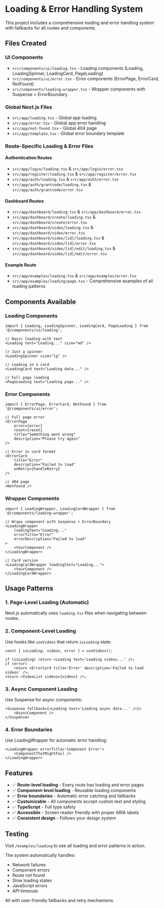 # Loading & Error Handling System

This project includes a comprehensive loading and error handling system with fallbacks for all routes and components.

## Files Created

### UI Components

- `src/components/ui/loading.tsx` - Loading components (Loading, LoadingSpinner, LoadingCard, PageLoading)
- `src/components/ui/error.tsx` - Error components (ErrorPage, ErrorCard, NotFound)
- `src/components/loading-wrapper.tsx` - Wrapper components with Suspense + ErrorBoundary

### Global Next.js Files

- `src/app/loading.tsx` - Global app loading
- `src/app/error.tsx` - Global app error handling
- `src/app/not-found.tsx` - Global 404 page
- `src/app/template.tsx` - Global error boundary template

### Route-Specific Loading & Error Files

#### Authentication Routes

- `src/app/login/loading.tsx` & `src/app/login/error.tsx`
- `src/app/register/loading.tsx` & `src/app/register/error.tsx`
- `src/app/auth/loading.tsx` & `src/app/auth/error.tsx`
- `src/app/auth/grantcode/loading.tsx` & `src/app/auth/grantcode/error.tsx`

#### Dashboard Routes

- `src/app/dashboard/loading.tsx` & `src/app/dashboard/error.tsx`
- `src/app/dashboard/create/loading.tsx` & `src/app/dashboard/create/error.tsx`
- `src/app/dashboard/video/loading.tsx` & `src/app/dashboard/video/error.tsx`
- `src/app/dashboard/video/[id]/loading.tsx` & `src/app/dashboard/video/[id]/error.tsx`
- `src/app/dashboard/video/[id]/edit/loading.tsx` & `src/app/dashboard/video/[id]/edit/error.tsx`

#### Example Route

- `src/app/examples/loading.tsx` & `src/app/examples/error.tsx`
- `src/app/examples/loading/page.tsx` - Comprehensive examples of all loading patterns

## Components Available

### Loading Components

```tsx
import { Loading, LoadingSpinner, LoadingCard, PageLoading } from '@/components/ui/loading';

// Basic loading with text
<Loading text="Loading..." size="md" />

// Just a spinner
<LoadingSpinner size="lg" />

// Loading in a card
<LoadingCard text="Loading data..." />

// Full page loading
<PageLoading text="Loading page..." />
```

### Error Components

```tsx
import { ErrorPage, ErrorCard, NotFound } from '@/components/ui/error';

// Full page error
<ErrorPage
    error={error}
    reset={reset}
    title="Something went wrong"
    description="Please try again"
/>

// Error in card format
<ErrorCard
    title="Error"
    description="Failed to load"
    onRetry={handleRetry}
/>

// 404 page
<NotFound />
```

### Wrapper Components

```tsx
import { LoadingWrapper, LoadingCardWrapper } from '@/components/loading-wrapper';

// Wraps component with Suspense + ErrorBoundary
<LoadingWrapper
    loadingText="Loading..."
    errorTitle="Error"
    errorDescription="Failed to load"
>
    <YourComponent />
</LoadingWrapper>

// Card version
<LoadingCardWrapper loadingText="Loading...">
    <YourComponent />
</LoadingCardWrapper>
```

## Usage Patterns

### 1. Page-Level Loading (Automatic)

Next.js automatically uses `loading.tsx` files when navigating between routes.

### 2. Component-Level Loading

Use hooks like `useVideos` that return `isLoading` state:

```tsx
const { isLoading, videos, error } = useVideos();

if (isLoading) return <Loading text='Loading videos...' />;
if (error)
    return <ErrorCard title='Error' description='Failed to load videos' />;
return <VideoList videos={videos} />;
```

### 3. Async Component Loading

Use Suspense for async components:

```tsx
<Suspense fallback={<Loading text='Loading async data...' />}>
    <AsyncComponent />
</Suspense>
```

### 4. Error Boundaries

Use LoadingWrapper for automatic error handling:

```tsx
<LoadingWrapper errorTitle='Component Error'>
    <ComponentThatMightFail />
</LoadingWrapper>
```

## Features

- ✅ **Route-level loading** - Every route has loading and error pages
- ✅ **Component-level loading** - Reusable loading components
- ✅ **Error boundaries** - Automatic error catching and fallbacks
- ✅ **Customizable** - All components accept custom text and styling
- ✅ **TypeScript** - Full type safety
- ✅ **Accessible** - Screen reader friendly with proper ARIA labels
- ✅ **Consistent design** - Follows your design system

## Testing

Visit `/examples/loading` to see all loading and error patterns in action.

The system automatically handles:

- Network failures
- Component errors
- Route not found
- Slow loading states
- JavaScript errors
- API timeouts

All with user-friendly fallbacks and retry mechanisms.
